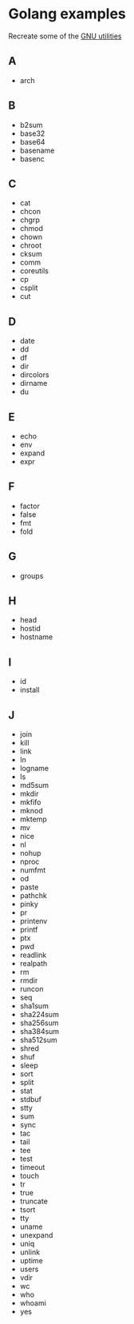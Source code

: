 # Golang examples


Recreate some of the [GNU utilities](https://github.com/coreutils/coreutils)

## A
- arch

## B
- b2sum
- base32
- base64
- basename
- basenc

## C
- cat
- chcon
- chgrp
- chmod
- chown
- chroot
- cksum
- comm
- coreutils
- cp
- csplit
- cut

## D
- date
- dd
- df
- dir
- dircolors
- dirname
- du

## E
- echo
- env
- expand
- expr

## F
- factor
- false
- fmt
- fold

## G
- groups

## H
- head
- hostid
- hostname

## I
- id
- install

## J
- join
- kill
- link
- ln
- logname
- ls
- md5sum
- mkdir
- mkfifo
- mknod
- mktemp
- mv
- nice
- nl
- nohup
- nproc
- numfmt
- od
- paste
- pathchk
- pinky
- pr
- printenv
- printf
- ptx
- pwd
- readlink
- realpath
- rm
- rmdir
- runcon
- seq
- sha1sum
- sha224sum
- sha256sum
- sha384sum
- sha512sum
- shred
- shuf
- sleep
- sort
- split
- stat
- stdbuf
- stty
- sum
- sync
- tac
- tail
- tee
- test
- timeout
- touch
- tr
- true
- truncate
- tsort
- tty
- uname
- unexpand
- uniq
- unlink
- uptime
- users
- vdir
- wc
- who
- whoami
- yes

